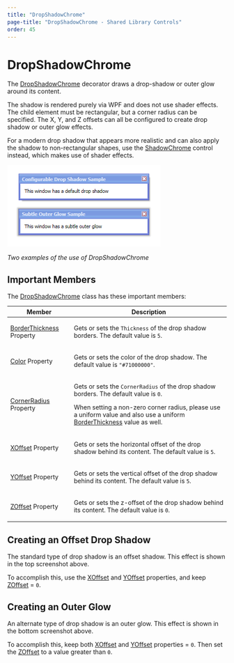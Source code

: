 ```yaml
---
title: "DropShadowChrome"
page-title: "DropShadowChrome - Shared Library Controls"
order: 45
---
```

# DropShadowChrome

The [DropShadowChrome](xref:@ActiproUIRoot.Controls.DropShadowChrome) decorator draws a drop-shadow or outer glow around its content.

The shadow is rendered purely via WPF and does not use shader effects.  The child element must be rectangular, but a corner radius can be specified.  The X, Y, and Z offsets can all be configured to create drop shadow or outer glow effects.

For a modern drop shadow that appears more realistic and can also apply the shadow to non-rectangular shapes, use the [ShadowChrome](shadowchrome.md) control instead, which makes use of shader effects.

![Screenshot](../images/dropshadowchrome.gif)

*Two examples of the use of DropShadowChrome*

## Important Members

The [DropShadowChrome](xref:@ActiproUIRoot.Controls.DropShadowChrome) class has these important members:

<table>
<thead>

<tr>
<th>Member</th>
<th>Description</th>
</tr>

</thead>
<tbody>

<tr>
<td>

[BorderThickness](xref:@ActiproUIRoot.Controls.DropShadowChrome.BorderThickness) Property

</td>
<td>

Gets or sets the `Thickness` of the drop shadow borders.  The default value is `5`.

</td>
</tr>

<tr>
<td>

[Color](xref:@ActiproUIRoot.Controls.DropShadowChrome.Color) Property

</td>
<td>

Gets or sets the color of the drop shadow.  The default value is `"#71000000"`.

</td>
</tr>

<tr>
<td>

[CornerRadius](xref:@ActiproUIRoot.Controls.DropShadowChrome.CornerRadius) Property

</td>
<td>

Gets or sets the `CornerRadius` of the drop shadow borders.  The default value is `0`.

When setting a non-zero corner radius, please use a uniform value and also use a uniform [BorderThickness](xref:@ActiproUIRoot.Controls.DropShadowChrome.BorderThickness) value as well.

</td>
</tr>

<tr>
<td>

[XOffset](xref:@ActiproUIRoot.Controls.DropShadowChrome.XOffset) Property

</td>
<td>

Gets or sets the horizontal offset of the drop shadow behind its content.  The default value is `5`.

</td>
</tr>

<tr>
<td>

[YOffset](xref:@ActiproUIRoot.Controls.DropShadowChrome.YOffset) Property

</td>
<td>

Gets or sets the vertical offset of the drop shadow behind its content.  The default value is `5`.

</td>
</tr>

<tr>
<td>

[ZOffset](xref:@ActiproUIRoot.Controls.DropShadowChrome.ZOffset) Property

</td>
<td>

Gets or sets the z-offset of the drop shadow behind its content.  The default value is `0`.

</td>
</tr>

</tbody>
</table>

## Creating an Offset Drop Shadow

The standard type of drop shadow is an offset shadow.  This effect is shown in the top screenshot above.

To accomplish this, use the [XOffset](xref:@ActiproUIRoot.Controls.DropShadowChrome.XOffset) and [YOffset](xref:@ActiproUIRoot.Controls.DropShadowChrome.YOffset) properties, and keep [ZOffset](xref:@ActiproUIRoot.Controls.DropShadowChrome.ZOffset) = `0`.

## Creating an Outer Glow

An alternate type of drop shadow is an outer glow.  This effect is shown in the bottom screenshot above.

To accomplish this, keep both [XOffset](xref:@ActiproUIRoot.Controls.DropShadowChrome.XOffset) and [YOffset](xref:@ActiproUIRoot.Controls.DropShadowChrome.YOffset) properties = `0`.  Then set the [ZOffset](xref:@ActiproUIRoot.Controls.DropShadowChrome.ZOffset) to a value greater than `0`.
